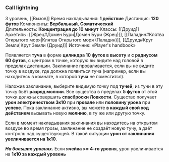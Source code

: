 ### Call lightning
3 уровень, [[Вызов]]
Время накладывания: **1 действие**
Дистанция: **120 футов**
Компоненты: **Вербальный**, **Соматический**
Длительность: **Концентрация до 10 минут**
Классы: [[Друид]]
Архетипы: [[Жрец#Домен Бури|Домен Бури (Жрец)]], [[Паладин#Клятва Открытого моря|Клятва Открытого моря (Паладин)]], [[Друид#Круг Земли|Круг Земли (Друид)]]
Источник: «Player's handbook»

Появляется **туча** в форме **цилиндра 10 футов в высоту** и **с радиусом 60 футов**, с центром в точке, которую вы видите над головой в пределах дистанции. Заклинание проваливается, если вы не видите точку в воздухе, где должна появиться туча (например, если вы находитесь в комнате, в которой **туча** не поместится).

Наложив заклинание, выберите видимую точку под **тучей**; из тучи в эту точку бьёт **разряд молнии**. Все существа в пределах **5 футов** от этой точки должны совершить **спасброски Ловкости**. Существо получает **урон электричеством 3к10** при **провале** или **половину урона** при **успехе**. Пока заклинание активно, вы можете **в каждый свой ход действием** вызывать новую **молнию**, в ту же или другую точку.

Если в момент накладывания заклинания вы находитесь на открытом воздухе во время грозы, заклинание не создаёт новую тучу, а даёт контроль над существующей. В такой ситуации **урон от заклинания увеличивается на 1к10**.

**_На больших уровнях._** Если **ячейка >= 4-го уровня**, урон увеличивается на **1к10 за каждый уровень**